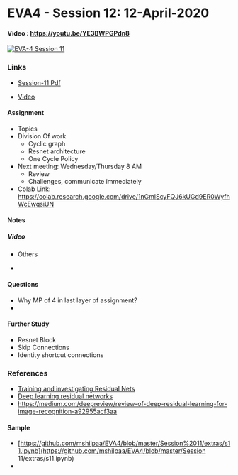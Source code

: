 # EVA4 - Session 12: 12-April-2020

#### Video  : https://youtu.be/YE3BWPGPdn8

[![EVA-4 Session 11](http://img.youtube.com/vi/YE3BWPGPdn8/0.jpg)](https://youtu.be/YE3BWPGPdn8)

### Links

- [Session-11 Pdf](S11.pdf)

- [Video](https://youtu.be/YE3BWPGPdn8)

#### Assignment

- Topics
- Division Of work
  - Cyclic graph
  - Resnet architecture
  - One Cycle Policy
- Next meeting: Wednesday/Thursday 8 AM
  - Review
  - Challenges, communicate immediately
- Colab Link: https://colab.research.google.com/drive/1nGmlScyFQJ6kUGd9ER0WyfhWcEwqsiUN

#### Notes 

##### Video

-  Others

- 


#### Questions

- Why MP of 4 in last layer of assignment?
- 

#### Further Study

- Resnet Block
- Skip Connections
- Identity shortcut connections

### References

- [Training and investigating Residual Nets](http://torch.ch/blog/2016/02/04/resnets.html)
- [Deep learning residual networks](http://datahacker.rs/deep-learning-residual-networks/)
- https://medium.com/deepreview/review-of-deep-residual-learning-for-image-recognition-a92955acf3aa

#### Sample

- [https://github.com/mshilpaa/EVA4/blob/master/Session%2011/extras/s11.ipynb](https://github.com/mshilpaa/EVA4/blob/master/Session 11/extras/s11.ipynb)
- 



